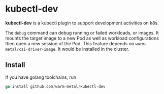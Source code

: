 # kubectl-dev

**kubectl-dev** is a kubectl plugin to support development activities on k8s.

The `debug` command can debug running or failed workloads, or images.
It mounts the target image to a new Pod as well as workload configurations then open a new session of the Pod.
This feature depends on `warm-metal/csi-driver-image`. It would be installed in the cluster.

## Install

If you have golang toolchains, run
```go
go install github.com/warm-metal/kubectl-dev
```
